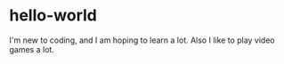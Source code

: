 # hello-world
I'm new to coding, and I am hoping to learn a lot. Also I like to play video games a lot.
